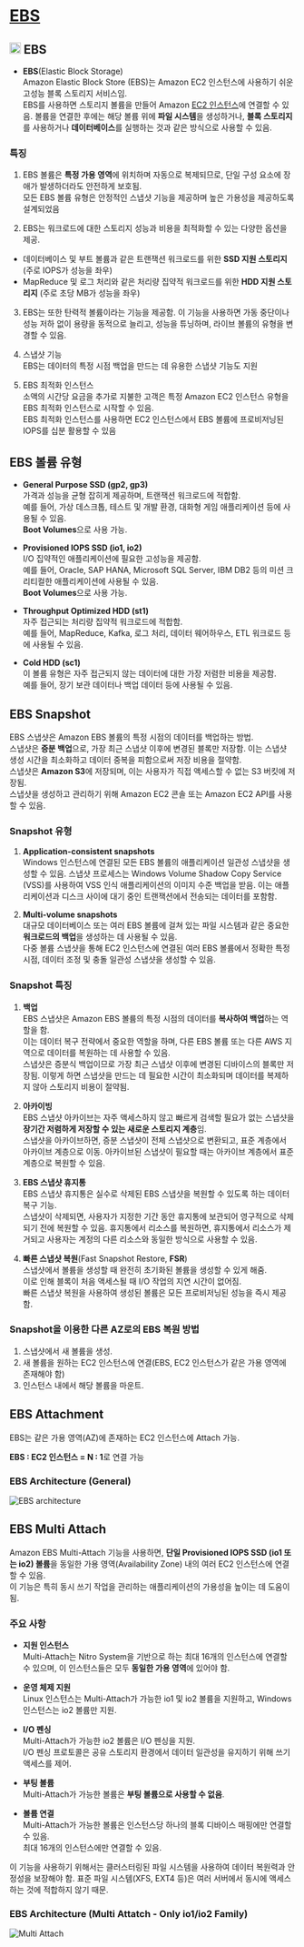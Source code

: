 # [EBS](https://docs.aws.amazon.com/ebs/latest/userguide/what-is-ebs.html)

## <img src = "https://github.com/LeeWooJung/AWS-SAA-C03/assets/31682438/9e4b8498-3487-4c4a-abed-eccaafa7c8e2" width = "20" height = "20"> EBS

* **EBS**(Elastic Block Storage)  
Amazon Elastic Block Store (EBS)는 Amazon EC2 인스턴스에 사용하기 쉬운 고성능 블록 스토리지 서비스임.  
EBS를 사용하면 스토리지 볼륨을 만들어 Amazon [EC2 인스턴스](https://github.com/LeeWooJung/AWS-SAA-C03/tree/main/3.%20EC2)에 연결할 수 있음. 볼륨을 연결한 후에는 해당 볼륨 위에 **파일 시스템**을 생성하거나,  **블록 스토리지**를 사용하거나 **데이터베이스**를 실행하는 것과 같은 방식으로 사용할 수 있음.

### 특징
1. EBS 볼륨은 **특정 가용 영역**에 위치하며 자동으로 복제되므로, 단일 구성 요소에 장애가 발생하더라도 안전하게 보호됨.  
모든 EBS 볼륨 유형은 안정적인 스냅샷 기능을 제공하며 높은 가용성을 제공하도록 설계되었음

2. EBS는 워크로드에 대한 스토리지 성능과 비용을 최적화할 수 있는 다양한 옵션을 제공.
* 데이터베이스 및 부트 볼륨과 같은 트랜잭션 워크로드를 위한 **SSD 지원 스토리지** (주로 IOPS가 성능을 좌우)
* MapReduce 및 로그 처리와 같은 처리량 집약적 워크로드를 위한 **HDD 지원 스토리지** (주로 초당 MB가 성능을 좌우)

3. EBS는 또한 탄력적 볼륨이라는 기능을 제공함. 이 기능을 사용하면 가동 중단이나 성능 저하 없이 용량을 동적으로 늘리고, 성능을 튜닝하며, 라이브 볼륨의 유형을 변경할 수 있음.

4. 스냅샷 기능  
EBS는 데이터의 특정 시점 백업을 만드는 데 유용한 스냅샷 기능도 지원

5. EBS 최적화 인스턴스  
소액의 시간당 요금을 추가로 지불한 고객은 특정 Amazon EC2 인스턴스 유형을 EBS 최적화 인스턴스로 시작할 수 있음.  
EBS 최적화 인스턴스를 사용하면 EC2 인스턴스에서 EBS 볼륨에 프로비저닝된 IOPS를 십분 활용할 수 있음

## EBS 볼륨 유형
* **General Purpose SSD (gp2, gp3)**  
가격과 성능을 균형 잡히게 제공하며, 트랜잭션 워크로드에 적합함.  
예를 들어, 가상 데스크톱, 테스트 및 개발 환경, 대화형 게임 애플리케이션 등에 사용될 수 있음.  
**Boot Volumes**으로 사용 가능.

* **Provisioned IOPS SSD (io1, io2)**  
I/O 집약적인 애플리케이션에 필요한 고성능을 제공함.  
예를 들어, Oracle, SAP HANA, Microsoft SQL Server, IBM DB2 등의 미션 크리티컬한 애플리케이션에 사용될 수 있음.  
**Boot Volumes**으로 사용 가능.

* **Throughput Optimized HDD (st1)**  
자주 접근되는 처리량 집약적 워크로드에 적합함.  
예를 들어, MapReduce, Kafka, 로그 처리, 데이터 웨어하우스, ETL 워크로드 등에 사용될 수 있음.

* **Cold HDD (sc1)**  
이 볼륨 유형은 자주 접근되지 않는 데이터에 대한 가장 저렴한 비용을 제공함.  
예를 들어, 장기 보관 데이터나 백업 데이터 등에 사용될 수 있음.

## EBS Snapshot

EBS 스냅샷은 Amazon EBS 볼륨의 특정 시점의 데이터를 백업하는 방법.  
스냅샷은 **증분 백업**으로, 가장 최근 스냅샷 이후에 변경된 블록만 저장함. 이는 스냅샷 생성 시간을 최소화하고 데이터 중복을 피함으로써 저장 비용을 절약함.  
스냅샷은 **Amazon S3**에 저장되며, 이는 사용자가 직접 액세스할 수 없는 S3 버킷에 저장됨.  
스냅샷을 생성하고 관리하기 위해 Amazon EC2 콘솔 또는 Amazon EC2 API를 사용할 수 있음.

### Snapshot 유형
1. **Application-consistent snapshots**  
 Windows 인스턴스에 연결된 모든 EBS 볼륨의 애플리케이션 일관성 스냅샷을 생성할 수 있음. 스냅샷 프로세스는 Windows Volume Shadow Copy Service (VSS)를 사용하여 VSS 인식 애플리케이션의 이미지 수준 백업을 받음. 이는 애플리케이션과 디스크 사이에 대기 중인 트랜잭션에서 전송되는 데이터를 포함함.

2. **Multi-volume snapshots**  
대규모 데이터베이스 또는 여러 EBS 볼륨에 걸쳐 있는 파일 시스템과 같은 중요한 **워크로드의 백업**을 생성하는 데 사용될 수 있음.  
다중 볼륨 스냅샷을 통해 EC2 인스턴스에 연결된 여러 EBS 볼륨에서 정확한 특정 시점, 데이터 조정 및 충돌 일관성 스냅샷을 생성할 수 있음.

### Snapshot 특징
1. **백업**  
EBS 스냅샷은 Amazon EBS 볼륨의 특정 시점의 데이터를 **복사하여 백업**하는 역할을 함.  
이는 데이터 복구 전략에서 중요한 역할을 하며, 다른 EBS 볼륨 또는 다른 AWS 지역으로 데이터를 복원하는 데 사용할 수 있음.  
스냅샷은 증분식 백업이므로 가장 최근 스냅샷 이후에 변경된 디바이스의 블록만 저장됨. 이렇게 하면 스냅샷을 만드는 데 필요한 시간이 최소화되며 데이터를 복제하지 않아 스토리지 비용이 절약됨.

2. **아카이빙**  
EBS 스냅샷 아카이브는 자주 액세스하지 않고 빠르게 검색할 필요가 없는 스냅샷을 **장기간 저렴하게 저장할 수 있는 새로운 스토리지 계층**임.  
스냅샷을 아카이브하면, 증분 스냅샷이 전체 스냅샷으로 변환되고, 표준 계층에서 아카이브 계층으로 이동. 아카이브된 스냅샷이 필요할 때는 아카이브 계층에서 표준 계층으로 복원할 수 있음.

3. **EBS 스냅샷 휴지통**  
EBS 스냅샷 휴지통은 실수로 삭제된 EBS 스냅샷을 복원할 수 있도록 하는 데이터 복구 기능.  
스냅샷이 삭제되면, 사용자가 지정한 기간 동안 휴지통에 보관되어 영구적으로 삭제되기 전에 복원할 수 있음. 휴지통에서 리소스를 복원하면, 휴지통에서 리소스가 제거되고 사용자는 계정의 다른 리소스와 동일한 방식으로 사용할 수 있음.

4. **빠른 스냅샷 복원**(Fast Snapshot Restore, **FSR**)  
스냅샷에서 볼륨을 생성할 때 완전히 초기화된 볼륨을 생성할 수 있게 해줌.  
이로 인해 블록이 처음 액세스될 때 I/O 작업의 지연 시간이 없어짐.  
빠른 스냅샷 복원을 사용하여 생성된 볼륨은 모든 프로비저닝된 성능을 즉시 제공함.

### Snapshot을 이용한 다른 AZ로의 EBS 복원 방법

1. 스냅샷에서 새 볼륨을 생성.
2. 새 볼륨을 원하는 EC2 인스턴스에 연결(EBS, EC2 인스턴스가 같은 가용 영역에 존재해야 함)
3. 인스턴스 내에서 해당 볼륨을 마운트.

## EBS Attachment

EBS는 같은 가용 영역(AZ)에 존재하는 EC2 인스턴스에 Attach 가능.  


**EBS : EC2 인스턴스 = N : 1**로 연결 가능

### EBS Architecture (General)

![EBS architecture](https://github.com/LeeWooJung/AWS-SAA-C03/assets/31682438/dbbcbcbf-c418-4a1e-84a8-9043302b2794)

## EBS Multi Attach

Amazon EBS Multi-Attach 기능을 사용하면, **단일 Provisioned IOPS SSD (io1 또는 io2) 볼륨**을 동일한 가용 영역(Availability Zone) 내의 여러 EC2 인스턴스에 연결할 수 있음.  
이 기능은 특히 동시 쓰기 작업을 관리하는 애플리케이션의 가용성을 높이는 데 도움이 됨.

### 주요 사항

* **지원 인스턴스**  
Multi-Attach는 Nitro System을 기반으로 하는 최대 16개의 인스턴스에 연결할 수 있으며, 이 인스턴스들은 모두 **동일한 가용 영역**에 있어야 함.  
* **운영 체제 지원**  
Linux 인스턴스는 Multi-Attach가 가능한 io1 및 io2 볼륨을 지원하고, Windows 인스턴스는 io2 볼륨만 지원.  
* **I/O 펜싱**  
Multi-Attach가 가능한 io2 볼륨은 I/O 펜싱을 지원.  
I/O 펜싱 프로토콜은 공유 스토리지 환경에서 데이터 일관성을 유지하기 위해 쓰기 액세스를 제어.  

* **부팅 볼륨**  
Multi-Attach가 가능한 볼륨은 **부팅 볼륨으로 사용할 수 없음**.  

* **볼륨 연결**  
Multi-Attach가 가능한 볼륨은 인스턴스당 하나의 블록 디바이스 매핑에만 연결할 수 있음.  
최대 16개의 인스턴스에만 연결할 수 있음.

이 기능을 사용하기 위해서는 클러스터링된 파일 시스템을 사용하여 데이터 복원력과 안정성을 보장해야 함. 표준 파일 시스템(XFS, EXT4 등)은 여러 서버에서 동시에 액세스하는 것에 적합하지 않기 때문.

### EBS Architecture (Multi Attatch - Only io1/io2 Family)

![Multi Attach](https://github.com/LeeWooJung/AWS-SAA-C03/assets/31682438/1fe9b603-5bfb-48a3-a599-1244333f9aaf)

